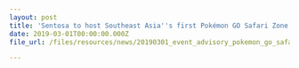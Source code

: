 ```yaml
---
layout: post
title: 'Sentosa to host Southeast Asia''s first Pokémon GO Safari Zone in April 2019'
date: 2019-03-01T00:00:00.000Z
file_url: /files/resources/news/20190301_event_advisory_pokemon_go_safari_zone.pdf

---
```


